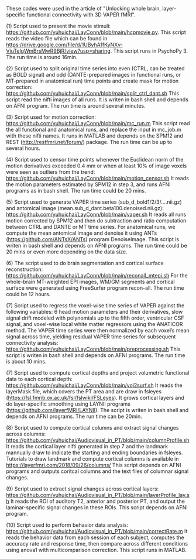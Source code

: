 These codes were used in the article of "Unlocking whole brain, layer-specific functional connectivity with 3D VAPER fMRI".

(1) Script used to present the movie stimuli: https://github.com/yuhuichai/LayConn/blob/main/hcpmovie.py. This script reads the video file which can be found in https://drive.google.com/file/d/1UByhA1fKyNXv-ViuTelgWmBrsMwR9BjR/view?usp=sharing. This script runs in PsychoPy 3. The run time is around 16min.

(2) Script used to split original time series into even (CTRL, can be treated as BOLD signal) and odd (DANTE-prepared images in functional runs, or MT-prepared in anatomical run) time points and create mask for motion correction: https://github.com/yuhuichai/LayConn/blob/main/split_ctrl_dant.sh This script read the nifti images of all runs. It is writen in bash shell and depends on AFNI program. The run time is around several minutes.

(3) Script used for motion correction: https://github.com/yuhuichai/LayConn/blob/main/mc_run.m This script read the all functional and anatomical runs, and replace the input in mc_job.m with these nifti names. It runs in MATLAB and depends on the SPM12 and REST (http://restfmri.net/forum/) package. The run time can be up to several hours.

(4) Script used to censor time points whenever the Euclidean norm of the motion derivatives exceeded 0.4 mm or when at least 10% of image voxels were seen as outliers from the trend: https://github.com/yuhuichai/LayConn/blob/main/motion_censor.sh It reads the motion parameters estimated by SPM12 in step 3, and runs AFNI programs as in bash shell. The run time could be 20 mins.

(5) Script used to generate VAPER time series (sub_d_bold1/2/3/....nii.gz) and antomical image (mean.sub_d_dant.beta100.denoised.nii.gz): https://github.com/yuhuichai/LayConn/blob/main/vaper.sh It reads all runs motion corrected by SPM12 and then do subtraction and ratio computation between CTRL and DANTE or MT time series. For anatomical runs, we compute the mean antomical image and denoise it using ANTs (https://github.com/ANTsX/ANTs) program DenoiseImage. This script is writen in bash shell and depends on AFNI programs. The run time could be 20 mins or even more depending on the data size.

(6) The script used to do brain segmentation and cortical surface reconstruction: https://github.com/yuhuichai/LayConn/blob/main/reconall_mtepi.sh For the whole-brain MT-weighted EPI images, WM/GM segments and cortical surface were generated using FreeSurfer program recon-all. The run time could be 12 hours.

(7) Script used to regress the voxel-wise time series of VAPER against the following variables: 6 head motion parameters and their derivatives, slow signal drift modeled with polynomials up to the fifth order, ventricular CSF signal, and voxel-wise local white matter regressors using the ANATICOR method. The VAPER time series were then normalized by each voxel’s mean signal across time, yielding residual VAPER time series for subsequent connectivity analysis: https://github.com/yuhuichai/LayConn/blob/main/preprocessing.sh This script is writen in bash shell and depends on AFNI programs. The run time is about 10 mins.

(7) Script used to compute cortical depths and project volumetric functional data to each cortical depth: https://github.com/yuhuichai/LayConn/blob/main/vol2surf.sh It reads the layerMask file, which covers the PT area and are draw in fsleyes (https://fsl.fmrib.ox.ac.uk/fsl/fslwiki/FSLeyes). It grows cortical layers and do layer-specific smoothing using LAYNII programs (https://github.com/layerfMRI/LAYNII). The script is writen in bash shell and depends on AFNI programs. The run time can be 20min.

(8) Script used to compute cortical columns and extract signal changes across columns: https://github.com/yuhuichai/Audiovisual_in_PT/blob/main/columnProfile.sh It reads the cortical layer nifti generated in step 7 and the landmark mannually draw to indicate the starting and ending boundaries in fsleyes. Tutorials to draw landmark and compute cortical columns is available in https://layerfmri.com/2018/09/26/columns/ This script depends on AFNI programs and outputs coritcal columns and the text files of columnar signal changes.

(9) Script used to extract signal changes across cortical layers: https://github.com/yuhuichai/Audiovisual_in_PT/blob/main/layerProfile_lay.sh It reads the ROI of auditory T2, anterior and posterior PT, and output the laminar-specific signal changes in these ROIs. This script depends on AFNI program.

(10) Script used to perform behavior data analysis: https://github.com/yuhuichai/Audiovisual_in_PT/blob/main/correctRate.m It reads the behavior data from each session of each subject, computes the accuracy rate and response time, then compare across different conditions using anova1 with multicomparison correction. This script runs in MATLAB.
